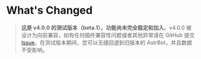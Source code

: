 # What's Changed

> **这是 v4.0.0 的测试版本（beta.1），功能尚未完全稳定和加入**。v4.0.0 被设计为向前兼容，如有任何插件兼容性问题或者其他异常请在 GitHub 提交 [Issue](https://github.com/AstrBotDevs/AstrBot/issues)。在测试版本期间，您可以无缝回退到旧版本的 AstrBot，并且数据不受影响。
